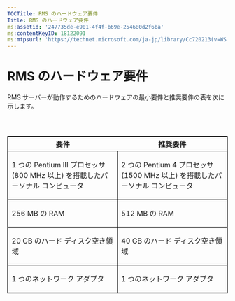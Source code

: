 ```yaml
---
TOCTitle: RMS のハードウェア要件
Title: RMS のハードウェア要件
ms:assetid: '247735de-e901-4f4f-b69e-254680d2f6ba'
ms:contentKeyID: 18122091
ms:mtpsurl: 'https://technet.microsoft.com/ja-jp/library/Cc720213(v=WS.10)'
---
```


RMS のハードウェア要件
======================

RMS サーバーが動作するためのハードウェアの最小要件と推奨要件の表を次に示します。

###  

<p> </p>
<table style="border:1px solid black;">
<colgroup>
<col width="50%" />
<col width="50%" />
</colgroup>
<thead>
<tr class="header">
<th>要件</th>
<th>推奨要件</th>
</tr>
</thead>
<tbody>
<tr class="odd">
<td style="border:1px solid black;"><p>1 つの Pentium III プロセッサ (800 MHz 以上) を搭載したパーソナル コンピュータ</p></td>
<td style="border:1px solid black;"><p>2 つの Pentium 4 プロセッサ (1500 MHz 以上) を搭載したパーソナル コンピュータ</p></td>
</tr>
<tr class="even">
<td style="border:1px solid black;"><p>256 MB の RAM</p></td>
<td style="border:1px solid black;"><p>512 MB の RAM</p></td>
</tr>
<tr class="odd">
<td style="border:1px solid black;"><p>20 GB のハード ディスク空き領域</p></td>
<td style="border:1px solid black;"><p>40 GB のハード ディスク空き領域</p></td>
</tr>
<tr class="even">
<td style="border:1px solid black;"><p>1 つのネットワーク アダプタ</p></td>
<td style="border:1px solid black;"><p>1 つのネットワーク アダプタ</p></td>
</tr>
</tbody>
</table>
